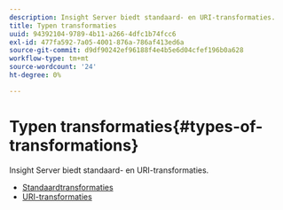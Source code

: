 ```yaml
---
description: Insight Server biedt standaard- en URI-transformaties.
title: Typen transformaties
uuid: 94392104-9789-4b11-a266-4dfc1b74fcc6
exl-id: 477fa592-7a05-4001-876a-786af413ed6a
source-git-commit: d9df90242ef96188f4e4b5e6d04cfef196b0a628
workflow-type: tm+mt
source-wordcount: '24'
ht-degree: 0%

---
```


# Typen transformaties{#types-of-transformations}

Insight Server biedt standaard- en URI-transformaties.

* [Standaardtransformaties](../../../../home/c-dataset-const-proc/c-data-trans/c-transf-types/c-standard-transf/c-standard-transf.md#concept-25f4bdbf8fe74c4aaeb2fcd226243886)
* [URI-transformaties](../../../../home/c-dataset-const-proc/c-data-trans/c-transf-types/c-uri-transf/c-uri-transf.md#concept-2dfa0ffcd83d4fb69c1f42ad50dea125)
